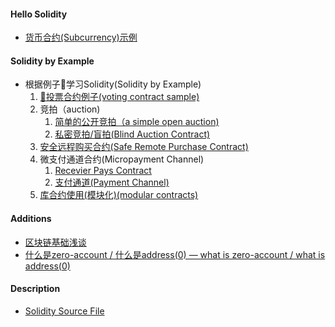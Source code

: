 #### Hello Solidity
- [货币合约(Subcurrency)示例](SolidityByExample/subcurrency-sample.sol)

#### Solidity by Example
- 根据例子🌰学习Solidity(Solidity by Example)
  1. [🌰投票合约例子(voting contract sample)](SolidityByExample/voting-sample.sol)
  2. 竞拍（auction)
     1. [简单的公开竞拍（a simple open auction)](SolidityByExample/simple-open-auction.sol)
     2. [私密竞拍/盲拍(Blind Auction Contract)](SolidityByExample/blind-auction.sol)
  3. [安全远程购买合约(Safe Remote Purchase Contract)](SolidityByExample/safe-remote-purchase.sol)
  4. 微支付通道合约(Micropayment Channel)
     1. [Recevier Pays Contract](SolidityByExample/Micropayment/receiver-pays.sol)
     2. [支付通道(Payment Channel)](SolidityByExample/Micropayment/simple-payment-channel.sol)
  5. [库合约使用(模块化)(modular contracts)](SolidityByExample/modular-contracts-sample.sol)

#### Additions
- [区块链基础浅谈](Additions/BlockchainBasics.md)
- [什么是zero-account / 什么是address(0) — what is zero-account / what is address(0)](Additions/WhatIsZeroAccount.md)

#### Description
- [Solidity Source File](./SolidityDescription/SoliditySourceFile.md)
